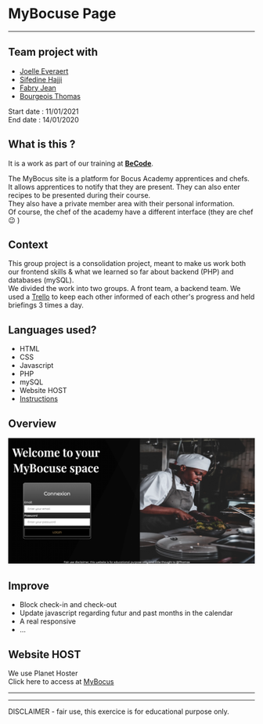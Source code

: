 # MyBocuse Page
<hr>

## Team project with
* [Joelle Everaert](https://github.com/Joelle-Everaert)
* [Sifedine Hajji](https://github.com/Sifedine-Hajji/)
* [Fabry Jean](https://github.com/JeanFabry)
* [Bourgeois Thomas](https://github.com/ThomasBour)


Start date : 11/01/2021
<br/>
End date : 14/01/2020

## What is this ?
It is a work as part of our training at **[BeCode](https://becode.org)**. <br>

The MyBocus site is a platform for Bocus Academy apprentices and chefs. 
It allows apprentices to notify that they are present. 
They can also enter recipes to be presented during their course. <br/>
They also have a private member area with their personal information. <br/>
Of course, the chef of the academy have a different interface (they are chef :wink: )


## Context  
This group project is a consolidation project, meant to make us work both our frontend skills & what we learned so far about backend (PHP) and databases (mySQL).<br/>
We divided the work into two groups. A front team, a backend team.
We used a [Trello](https://trello.com/b/wizIgsmq/my-bocuse) to keep each other informed of each other's progress and held briefings 3 times a day.<br/>


## Languages used?
* HTML
* CSS
* Javascript
* PHP
* mySQL
* Website HOST
*  [Instructions](https://github.com/becodeorg/bxl-hopper-1-25/tree/master/The%20Mountain/12.PHP/0.Projects/3.mybocuse)
    
## Overview 
![overview](./assets/img/overview1.png)

## Improve
* Block check-in and check-out
* Update javascript regarding futur and past months in the calendar
* A real responsive
* ... 

## Website HOST
We use Planet Hoster <br/>
Click here to access at 
[MyBocus](https://joelle-login-page.go.yo.fr/index.php)
<br/>
<hr><hr>
DISCLAIMER - fair use, this exercice is for educational purpose only.